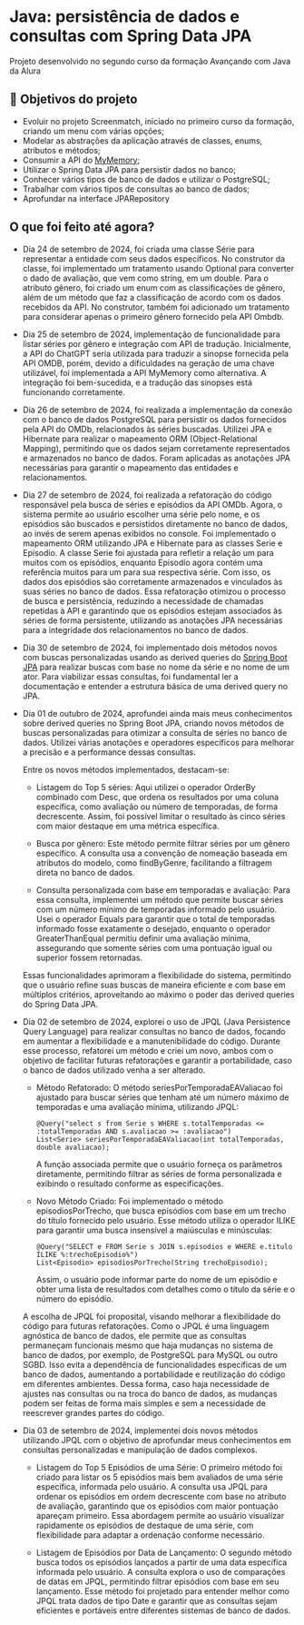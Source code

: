 # Java: persistência de dados e consultas com Spring Data JPA

Projeto desenvolvido no segundo curso da formação Avançando com Java da Alura


## 🔨 Objetivos do projeto

- Evoluir no projeto Screenmatch, iniciado no primeiro curso da formação, criando um menu com várias opções;
- Modelar as abstrações da aplicação através de classes, enums, atributos e métodos;
- Consumir a API do [MyMemory](https://mymemory.translated.net/doc/spec.php);
- Utilizar o Spring Data JPA para persistir dados no banco;
- Conhecer vários tipos de banco de dados e utilizar o PostgreSQL;
- Trabalhar com vários tipos de consultas ao banco de dados;
- Aprofundar na interface JPARepository

## O que foi feito até agora?
- Dia 24 de setembro de 2024,
foi criada uma classe Série para representar a entidade com seus dados específicos. No construtor da classe, foi implementado   um tratamento usando Optional para converter o dado de avaliação, que vem como string, em um double. Para o atributo gênero,    foi criado um enum com as classificações de gênero, além de um método que faz a classificação de acordo com os dados     recebidos da API. No construtor, também foi adicionado um tratamento para considerar apenas o primeiro gênero fornecido pela API Ombdb.

- Dia 25 de setembro de 2024, implementação de funcionalidade para listar séries por gênero e integração com API de tradução. Inicialmente, a API do ChatGPT seria utilizada para traduzir a sinopse fornecida pela API OMDB, porém, devido a dificuldades na geração de uma chave utilizável, foi implementada a API MyMemory como alternativa. A integração foi bem-sucedida, e a tradução das sinopses está funcionando corretamente.
  
- Dia 26 de setembro de 2024, foi realizada a implementação da conexão com o banco de dados PostgreSQL para persistir os dados fornecidos pela API do OMDb, relacionados às séries buscadas. Utilizei JPA e Hibernate para realizar o mapeamento ORM (Object-Relational Mapping), permitindo que os dados sejam corretamente representados e armazenados no banco de dados. Foram aplicadas as anotações JPA necessárias para garantir o mapeamento das entidades e relacionamentos.
  
- Dia 27 de setembro de 2024, foi realizada a refatoração do código responsável pela busca de séries e episódios da API OMDb. Agora, o sistema permite ao usuário escolher uma série pelo nome, e os episódios são buscados e persistidos diretamente no banco de dados, ao     invés de serem apenas exibidos no console.
  Foi implementado o mapeamento ORM utilizando JPA e Hibernate para as classes Serie e Episodio. A classe Serie foi ajustada para refletir a relação um para muitos com os episódios, enquanto Episodio agora contém uma referência muitos para um para sua respectiva série.     Com isso, os dados dos episódios são corretamente armazenados e vinculados às suas séries no banco de dados.
  Essa refatoração otimizou o processo de busca e persistência, reduzindo a necessidade de chamadas repetidas à API e garantindo que os episódios estejam associados às séries de forma persistente, utilizando as anotações JPA necessárias para a integridade dos relacionamentos no banco de dados.

- Dia 30 de setembro de 2024, foi implementado dois métodos novos com buscas personalizadas usando as derived queries do [Spring Boot JPA](https://docs.spring.io/spring-data/jpa/reference/jpa/query-methods.html) para realizar buscas com base no nome da série e no nome de um ator. Para viabilizar essas consultas, foi fundamental ler a documentação e entender a estrutura básica de uma derived query no JPA.
  
- Dia 01 de outubro de 2024, aprofundei ainda mais meus conhecimentos sobre derived queries no Spring Boot JPA, criando novos métodos de buscas personalizadas para otimizar a consulta de séries no banco de dados. Utilizei várias anotações e operadores específicos para melhorar a precisão e a performance dessas consultas.

  Entre os novos métodos implementados, destacam-se:

  - Listagem do Top 5 séries: Aqui utilizei o operador OrderBy combinado com Desc, que ordena os resultados por uma coluna específica, como avaliação ou número de temporadas, de forma decrescente. Assim, foi possível limitar o resultado às cinco séries com maior destaque em uma métrica específica.

  - Busca por gênero: Este método permite filtrar séries por um gênero específico. A consulta usa a convenção de nomeação baseada em atributos do modelo, como findByGenre, facilitando a filtragem direta no banco de dados.

  - Consulta personalizada com base em temporadas e avaliação: Para essa consulta, implementei um método que permite buscar séries com um número mínimo de temporadas informado pelo usuário. Usei o operador Equals para garantir que o total de temporadas informado fosse exatamente o desejado, enquanto o operador GreaterThanEqual permitiu definir uma avaliação mínima, assegurando que somente séries com uma pontuação igual ou superior fossem retornadas.
    
  Essas funcionalidades aprimoram a flexibilidade do sistema, permitindo que o usuário refine suas buscas de maneira eficiente e com base em múltiplos critérios, aproveitando ao máximo o poder das derived queries do Spring Data JPA.

- Dia 02 de setembro de 2024, explorei o uso de JPQL (Java Persistence Query Language) para realizar consultas no banco de dados, focando em aumentar a flexibilidade e a manutenibilidade do código. Durante esse processo, refatorei um método e criei um novo, ambos com o objetivo de facilitar futuras refatorações e garantir a portabilidade, caso o banco de dados utilizado venha a ser alterado.
  - Método Refatorado: O método seriesPorTemporadaEAValiacao foi ajustado para buscar séries que tenham até um número máximo de temporadas e uma avaliação mínima, utilizando JPQL:
    ~~~~
    @Query("select s from Serie s WHERE s.totalTemporadas <= :totalTemporadas AND s.avaliacao >= :avaliacao")
    List<Serie> seriesPorTemporadaEAValiacao(int totalTemporadas, double avaliacao);
    ~~~~
    A função associada permite que o usuário forneça os parâmetros diretamente, permitindo filtrar as séries de forma personalizada e exibindo o resultado conforme as especificações.
    
  - Novo Método Criado: Foi implementado o método episodiosPorTrecho, que busca episódios com base em um trecho do título fornecido pelo usuário. Esse método utiliza o operador ILIKE para garantir uma busca insensível a maiúsculas e minúsculas:
    ~~~~
    @Query("SELECT e FROM Serie s JOIN s.episodios e WHERE e.titulo ILIKE %:trechoEpisodio%")
    List<Episodio> episodiosPorTrecho(String trechoEpisodio);
    ~~~~
    Assim, o usuário pode informar parte do nome de um episódio e obter uma lista de resultados com detalhes como o título da série e o número do episódio.

  A escolha de JPQL foi proposital, visando melhorar a flexibilidade do código para futuras refatorações. Como o JPQL é uma linguagem agnóstica de banco de dados, ele permite que as consultas permaneçam funcionais mesmo que haja mudanças no sistema de banco de dados,     por exemplo, de PostgreSQL para MySQL ou outro SGBD. Isso evita a dependência de funcionalidades específicas de um banco de dados, aumentando a portabilidade e reutilização do código em diferentes ambientes. Dessa forma, caso haja necessidade de ajustes nas consultas    ou na troca do banco de dados, as mudanças podem ser feitas de forma mais simples e sem a necessidade de reescrever grandes partes do código.

- Dia 03 de setembro de 2024, implementei dois novos métodos utilizando JPQL com o objetivo de aprofundar meus conhecimentos em consultas personalizadas e manipulação de dados complexos.

  - Listagem do Top 5 Episódios de uma Série: O primeiro método foi criado para listar os 5 episódios mais bem avaliados de uma série específica, informada pelo usuário. A consulta usa JPQL para ordenar os episódios em ordem decrescente com base no atributo de avaliação, garantindo que os episódios com maior pontuação apareçam primeiro. Essa abordagem permite ao usuário visualizar rapidamente os episódios de destaque de uma série, com flexibilidade para adaptar a ordenação conforme necessário.

  - Listagem de Episódios por Data de Lançamento: O segundo método busca todos os episódios lançados a partir de uma data específica informada pelo usuário. A consulta explora o uso de comparações de datas em JPQL, permitindo filtrar episódios com base em seu lançamento. Esse método foi projetado para entender melhor como JPQL trata dados de tipo Date e garantir que as consultas sejam eficientes e portáveis entre diferentes sistemas de banco de dados.

